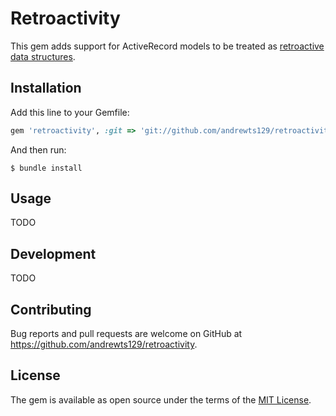 # Retroactivity

This gem adds support for ActiveRecord models to be treated as [retroactive data structures](https://en.wikipedia.org/wiki/Retroactive_data_structure).

## Installation

Add this line to your Gemfile:

```ruby
gem 'retroactivity', :git => 'git://github.com/andrewts129/retroactivity.git'
```

And then run:

    $ bundle install

## Usage

TODO

## Development

TODO

## Contributing

Bug reports and pull requests are welcome on GitHub at https://github.com/andrewts129/retroactivity.

## License

The gem is available as open source under the terms of the [MIT License](https://opensource.org/licenses/MIT).
